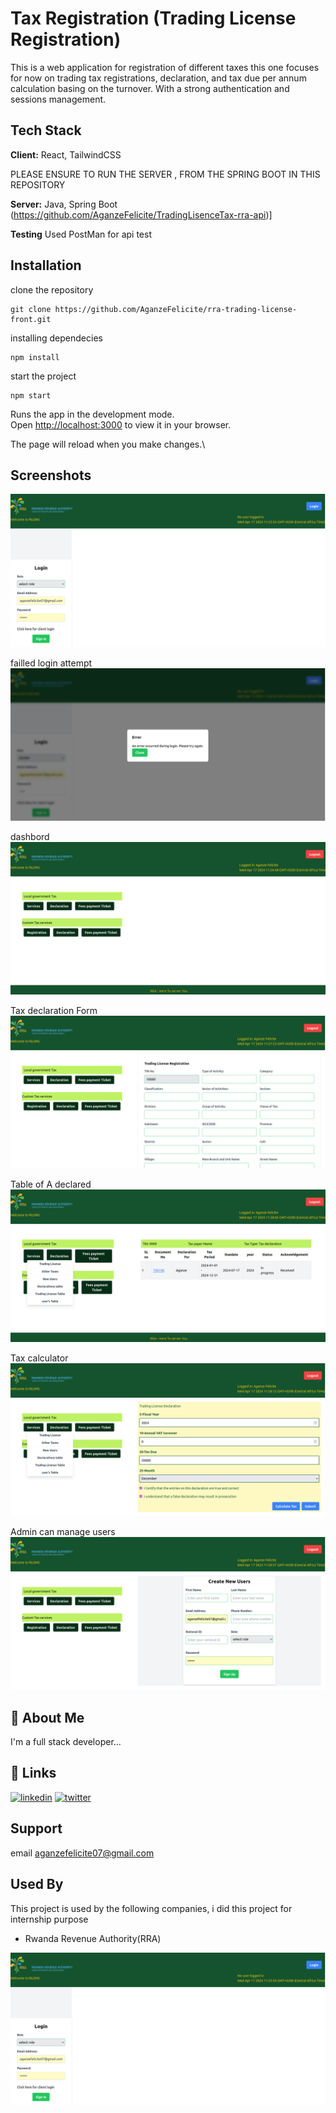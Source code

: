 
# Tax Registration (Trading License Registration)

This is a web application for registration of different taxes this one focuses for now on trading tax registrations, declaration, and tax due per annum calculation basing on the turnover. With a strong authentication and sessions management. 






## Tech Stack

**Client:** React,  TailwindCSS


PLEASE ENSURE TO RUN THE SERVER , FROM THE SPRING BOOT IN THIS REPOSITORY


**Server:**  Java, Spring Boot (https://github.com/AganzeFelicite/TradingLisenceTax-rra-api)]


**Testing** Used PostMan for api test
## Installation

clone the repository

```
git clone https://github.com/AganzeFelicite/rra-trading-license-front.git
```

installing dependecies
```
npm install
```

start the project
```
npm start
```
Runs the app in the development mode.\
Open [http://localhost:3000](http://localhost:3000) to view it in your browser.

The page will reload when you make changes.\

    
## Screenshots

![App login Page](https://raw.githubusercontent.com/AganzeFelicite/rra-trading-license-front/main/images/login.png?token=GHSAT0AAAAAACQEFWSTSUHULOWMAE23NLKOZQ7UY3Q)

failled login attempt
![failedLogin](https://raw.githubusercontent.com/AganzeFelicite/rra-trading-license-front/main/images/failedLogin.png?token=GHSAT0AAAAAACQEFWSTWY35RC7HRWLNOJE4ZQ7U5YQ)


dashbord
![dashbord](https://raw.githubusercontent.com/AganzeFelicite/rra-trading-license-front/main/images/dashbord.png?token=GHSAT0AAAAAACQEFWST6WKYHXPQG76OP5S2ZQ7U6ZA)

Tax declaration Form
![Tax declaration table](https://raw.githubusercontent.com/AganzeFelicite/rra-trading-license-front/main/images/tradingLisenceRegistration.png?token=GHSAT0AAAAAACQEFWSSEVLIMEZFVP2WYRHYZQ7VBQA)


Table of A declared 
![](https://raw.githubusercontent.com/AganzeFelicite/rra-trading-license-front/main/images/table.png?token=GHSAT0AAAAAACQEFWSSN5ODET4OED3M4US2ZQ7VDGQ)


Tax calculator
![](https://raw.githubusercontent.com/AganzeFelicite/rra-trading-license-front/main/images/calculator.png?token=GHSAT0AAAAAACQEFWSSTTT24HUIHAYGBCJ2ZQ7VEIQ)


Admin can manage users
![](https://raw.githubusercontent.com/AganzeFelicite/rra-trading-license-front/main/images/creaing%20users.png?token=GHSAT0AAAAAACQEFWSSYRDVC2XIBGQLRVOWZQ7VICQ)
## 🚀 About Me
I'm a full stack developer...


## 🔗 Links

[![linkedin](https://img.shields.io/badge/linkedin-0A66C2?style=for-the-badge&logo=linkedin&logoColor=white)](https://www.linkedin.com/in/aganzefelicite2021/)
[![twitter](https://img.shields.io/badge/twitter-1DA1F2?style=for-the-badge&logo=twitter&logoColor=white)](https://twitter.com/AganzeFelicite)


## Support
email aganzefelicite07@gmail.com 


## Used By

This project is used by the following companies, i did this project for internship purpose

- Rwanda Revenue Authority(RRA)


![login](https://github.com/AganzeFelicite/rra-trading-license-front/blob/main/images/login.png?raw=true)

